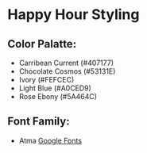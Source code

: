 # Happy Hour Styling

## Color Palatte:

- Carribean Current (#407177)
- Chocolate Cosmos (#53131E)
- Ivory (#FEFCEC)
- Light Blue (#A0CED9)
- Rose Ebony (#5A464C)

## Font Family:

- Atma [Google Fonts](https://fonts.google.com/specimen/Atma)